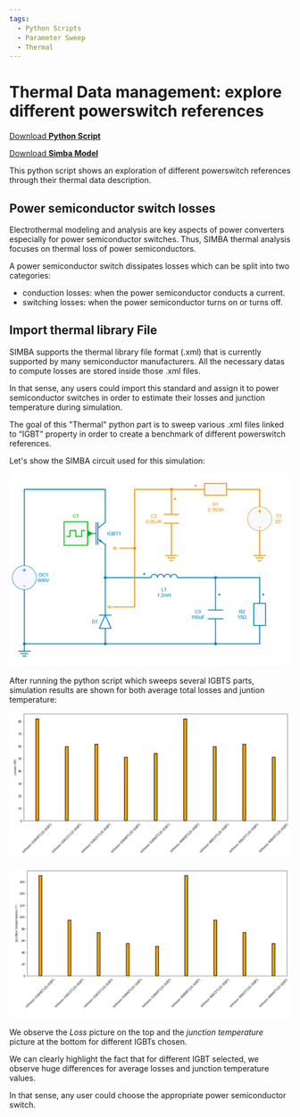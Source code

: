 ```yaml
---
tags:
  - Python Scripts
  - Parameter Sweep
  - Thermal
---
```


# Thermal Data management: explore different powerswitch references

[Download **Python Script**](thermaldata.py)

[Download **Simba Model**](thermal_buck_4pythonexp.jsimba)

This python script shows an exploration of different powerswitch references through their thermal data description.


## Power semiconductor switch losses

Electrothermal modeling and analysis are key aspects of power converters especially for power semiconductor switches. Thus, SIMBA thermal analysis focuses on thermal loss of power semiconductors.

A power semiconductor switch dissipates losses which can be split into two categories:

* conduction losses: when the power semiconductor conducts a current.
* switching losses: when the power semiconductor turns on or turns off.

## Import thermal library File

SIMBA supports the thermal library file format (.xml) that is currently supported by many semiconductor manufacturers. All the necessary datas to compute losses are stored inside those .xml files.

In that sense, any users could import this standard and assign it to power semiconductor switches in order to estimate their losses and junction temperature during simulation.

The goal of this "Thermal" python part is to sweep various .xml files linked to “IGBT” property in order to create a benchmark of different powerswitch references.

Let's show the SIMBA circuit used for this simulation:

![Thermal](fig/thermal.png)

After running the python script which sweeps several IGBTS parts, simulation results are shown for both average total losses and juntion temperature:

![Losses](fig/losses.png)

![Temp](fig/temp.png)

We observe the *Loss* picture on the top and the *junction temperature* picture at the bottom for different IGBTs chosen.

We can clearly highlight the fact that for different IGBT selected, we observe huge differences for average losses and  junction temperature values.

In that sense, any user could choose the appropriate power semiconductor switch.